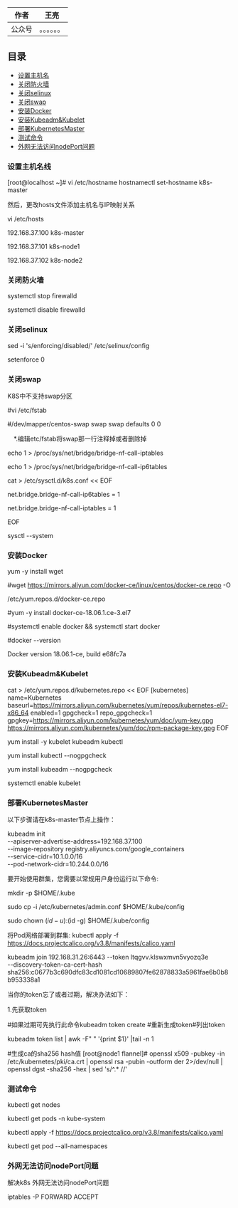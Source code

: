 |作者|王亮|
|---|---
|公众号|。。。。。。
## 目录
* [设置主机名](#设置主机名)
* [关闭防火墙](#关闭防火墙)
* [关闭selinux](#关闭selinux)
* [关闭swap](#关闭swap)
* [安装Docker](#安装Docker)
* [安装Kubeadm&Kubelet](#安装Kubeadm&Kubelet)
* [部署KubernetesMaster](#部署KubernetesMaster)
* [测试命令](#测试命令)
* [外网无法访问nodePort问题](#外网无法访问nodePort问题)

### 设置主机名线
[root@localhost ~]# vi /etc/hostname
hostnamectl set-hostname k8s-master

然后，更改hosts文件添加主机名与IP映射关系

 vi /etc/hosts

192.168.37.100 k8s-master


192.168.37.101 k8s-node1


192.168.37.102 k8s-node2




### 关闭防火墙
systemctl stop firewalld


systemctl disable firewalld
### 关闭selinux
sed -i 's/enforcing/disabled/' /etc/selinux/config


setenforce 0
### 关闭swap
K8S中不支持swap分区


#vi /etc/fstab


#/dev/mapper/centos-swap swap                    swap    defaults        0 0


　*.编辑etc/fstab将swap那一行注释掉或者删除掉



echo 1 > /proc/sys/net/bridge/bridge-nf-call-iptables 


echo 1 > /proc/sys/net/bridge/bridge-nf-call-ip6tables


cat > /etc/sysctl.d/k8s.conf << EOF


net.bridge.bridge-nf-call-ip6tables = 1


net.bridge.bridge-nf-call-iptables = 1


EOF



sysctl --system
### 安装Docker
yum -y install wget


#wget https://mirrors.aliyun.com/docker-ce/linux/centos/docker-ce.repo -O


/etc/yum.repos.d/docker-ce.repo


#yum -y install docker-ce-18.06.1.ce-3.el7


#systemctl enable docker && systemctl start docker


#docker --version


Docker version 18.06.1-ce, build e68fc7a


### 安装Kubeadm&Kubelet
cat > /etc/yum.repos.d/kubernetes.repo << EOF
[kubernetes]
name=Kubernetes
baseurl=https://mirrors.aliyun.com/kubernetes/yum/repos/kubernetes-el7-x86_64
enabled=1
gpgcheck=1
repo_gpgcheck=1
gpgkey=https://mirrors.aliyun.com/kubernetes/yum/doc/yum-key.gpg
https://mirrors.aliyun.com/kubernetes/yum/doc/rpm-package-key.gpg
EOF

yum install -y kubelet kubeadm kubectl


yum install kubectl --nogpgcheck


yum install kubeadm --nogpgcheck


systemctl enable kubelet

### 部署KubernetesMaster
以下步骤请在k8s-master节点上操作：


kubeadm init \
--apiserver-advertise-address=192.168.37.100 \
--image-repository registry.aliyuncs.com/google_containers \
--service-cidr=10.1.0.0/16 \
--pod-network-cidr=10.244.0.0/16

要开始使用群集，您需要以常规用户身份运行以下命令:


  mkdir -p $HOME/.kube


  sudo cp -i /etc/kubernetes/admin.conf $HOME/.kube/config


  sudo chown $(id -u):$(id -g) $HOME/.kube/config


将Pod网络部署到群集:
 kubectl apply -f https://docs.projectcalico.org/v3.8/manifests/calico.yaml

  kubeadm join 192.168.31.26:6443 --token ltqgvv.klswxmvn5vyozq3e \
    --discovery-token-ca-cert-hash sha256:c0677b3c690dfc83cd1081cd10689807fe62878833a5961fae6b0b8b953338a1

当你的token忘了或者过期，解决办法如下：


1.先获取token


#如果过期可先执行此命令kubeadm token create    #重新生成token#列出token


kubeadm token list  | awk -F" " '{print $1}' |tail -n 1

#生成ca的sha256 hash值
[root@node1 flannel]# openssl x509 -pubkey -in /etc/kubernetes/pki/ca.crt | openssl rsa -pubin -outform der 2>/dev/null | openssl dgst -sha256 -hex | sed 's/^.* //'

### 测试命令


kubectl get nodes


kubectl get pods -n kube-system


kubectl apply -f https://docs.projectcalico.org/v3.8/manifests/calico.yaml


kubectl get pod --all-namespaces
### 外网无法访问nodePort问题
解决k8s 外网无法访问nodePort问题


iptables -P FORWARD ACCEPT